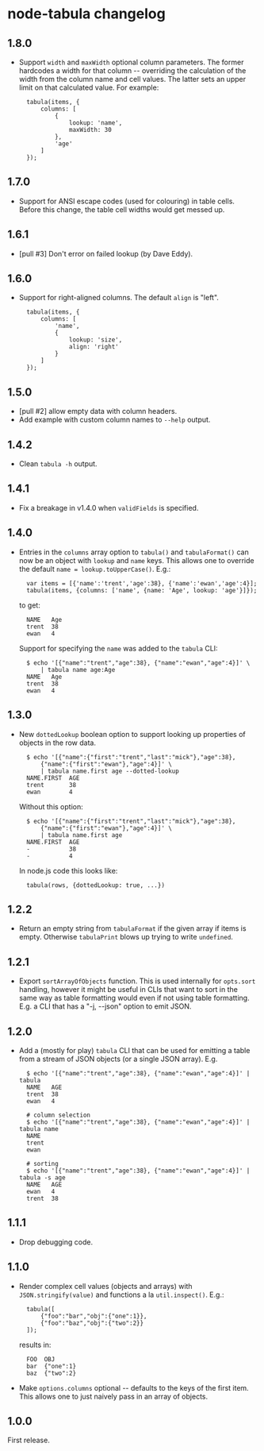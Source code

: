 # node-tabula changelog

## 1.8.0

- Support `width` and `maxWidth` optional column parameters. The former
  hardcodes a width for that column -- overriding the calculation of the
  width from the column name and cell values. The latter sets an upper
  limit on that calculated value. For example:

        tabula(items, {
            columns: [
                {
                    lookup: 'name',
                    maxWidth: 30
                },
                'age'
            ]
        });

## 1.7.0

- Support for ANSI escape codes (used for colouring) in table cells.
  Before this change, the table cell widths would get messed up.


## 1.6.1

- [pull #3] Don't error on failed lookup (by Dave Eddy).

## 1.6.0

- Support for right-aligned columns. The default `align` is "left".

        tabula(items, {
            columns: [
                'name',
                {
                    lookup: 'size',
                    align: 'right'
                }
            ]
        });


## 1.5.0

- [pull #2] allow empty data with column headers.
- Add example with custom column names to `--help` output.

## 1.4.2

- Clean `tabula -h` output.


## 1.4.1

- Fix a breakage in v1.4.0 when `validFields` is specified.


## 1.4.0

- Entries in the `columns` array option to `tabula()` and `tabulaFormat()` can
  now be an object with `lookup` and `name` keys. This allows one to override the
  default `name = lookup.toUpperCase()`. E.g.:

        var items = [{'name':'trent','age':38}, {'name':'ewan','age':4}];
        tabula(items, {columns: ['name', {name: 'Age', lookup: 'age'}]});

  to get:

        NAME   Age
        trent  38
        ewan   4

  Support for specifying the `name` was added to the `tabula` CLI:

        $ echo '[{"name":"trent","age":38}, {"name":"ewan","age":4}]' \
            | tabula name age:Age
        NAME   Age
        trent  38
        ewan   4



## 1.3.0

- New `dottedLookup` boolean option to support looking up properties of objects
  in the row data.

        $ echo '[{"name":{"first":"trent","last":"mick"},"age":38},
            {"name":{"first":"ewan"},"age":4}]' \
            | tabula name.first age --dotted-lookup
        NAME.FIRST  AGE
        trent       38
        ewan        4

  Without this option:


        $ echo '[{"name":{"first":"trent","last":"mick"},"age":38},
            {"name":{"first":"ewan"},"age":4}]' \
            | tabula name.first age
        NAME.FIRST  AGE
        -           38
        -           4

  In node.js code this looks like:

        tabula(rows, {dottedLookup: true, ...})


## 1.2.2

- Return an empty string from `tabulaFormat` if the given array if items is empty.
  Otherwise `tabulaPrint` blows up trying to write `undefined`.


## 1.2.1

- Export `sortArrayOfObjects` function. This is used internally for `opts.sort`
  handling, however it might be useful in CLIs that want to sort in the same
  way as table formatting would even if not using table formatting. E.g. a
  CLI that has a "-j, --json" option to emit JSON.


## 1.2.0

- Add a (mostly for play) `tabula` CLI that can be used for emitting a table
  from a stream of JSON objects (or a single JSON array). E.g.

        $ echo '[{"name":"trent","age":38}, {"name":"ewan","age":4}]' | tabula
        NAME   AGE
        trent  38
        ewan   4

        # column selection
        $ echo '[{"name":"trent","age":38}, {"name":"ewan","age":4}]' | tabula name
        NAME
        trent
        ewan

        # sorting
        $ echo '[{"name":"trent","age":38}, {"name":"ewan","age":4}]' | tabula -s age
        NAME   AGE
        ewan   4
        trent  38

## 1.1.1

- Drop debugging code.


## 1.1.0

- Render complex cell values (objects and arrays) with `JSON.stringify(value)`
  and functions a la `util.inspect()`. E.g.:

        tabula([
            {"foo":"bar","obj":{"one":1}},
            {"foo":"baz","obj":{"two":2}}
        ]);

  results in:

        FOO  OBJ
        bar  {"one":1}
        baz  {"two":2}

- Make `options.columns` optional -- defaults to the keys of the first item.
  This allows one to just naively pass in an array of objects.


## 1.0.0

First release.
